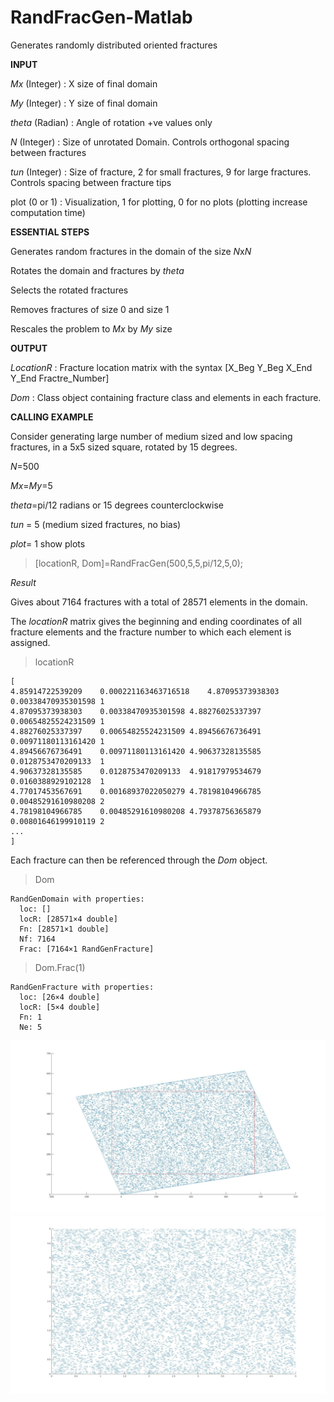 # RandFracGen-Matlab

 Generates randomly distributed oriented fractures


**INPUT**

 *Mx*    (Integer) : X size of final domain 

 *My*    (Integer) : Y size of final domain

 *theta* (Radian)  : Angle of rotation +ve values only

 *N*     (Integer) : Size of unrotated Domain. Controls orthogonal spacing between fractures

 *tun*   (Integer) : Size of fracture, 2 for small fractures, 9 for large fractures. Controls spacing between fracture tips

 plot  (0 or 1)  : Visualization, 1 for plotting, 0 for no plots (plotting increase computation time)


**ESSENTIAL STEPS**

 Generates random fractures in the domain of the size *N*x*N*

 Rotates the domain and fractures by *theta*

 Selects the rotated fractures

 Removes fractures of size 0 and size 1

 Rescales the problem to *Mx* by *My* size


**OUTPUT**

 *LocationR*     : Fracture location matrix with the syntax [X_Beg Y_Beg X_End Y_End Fractre_Number]

 *Dom*           : Class object containing fracture class and elements in each fracture. 


**CALLING EXAMPLE**

 Consider generating large number of medium sized and low spacing fractures, in a 5x5 sized square, rotated by 15 degrees.

 *N*=500

 *Mx*=*My*=5

 *theta*=pi/12 radians  or 15 degrees counterclockwise

 *tun* = 5 (medium sized fractures, no bias)

 *plot*= 1 show plots

>[locationR, Dom]=RandFracGen(500,5,5,pi/12,5,0);


*Result*

Gives about 7164 fractures with a total of 28571 elements in the domain. 

The *locationR* matrix gives the beginning and ending coordinates of all fracture elements and the fracture number to which each element is assigned.

>locationR

    [
    4.85914722539209	0.000221163463716518	4.87095373938303	0.00338470935301598	1
    4.87095373938303	0.00338470935301598	4.88276025337397	0.00654825524231509	1
    4.88276025337397	0.00654825524231509	4.89456676736491	0.00971180113161420	1
    4.89456676736491	0.00971180113161420	4.90637328135585	0.0128753470209133	1
    4.90637328135585	0.0128753470209133	4.91817979534679	0.0160388929102128	1
    4.77017453567691	0.00168937022050279	4.78198104966785	0.00485291610980208	2
    4.78198104966785	0.00485291610980208	4.79378756365879	0.00801646199910119	2
    ...
    ]

Each fracture can then be referenced through the *Dom* object.

>Dom

    RandGenDomain with properties:
      loc: []
      locR: [28571×4 double]
      Fn: [28571×1 double]
      Nf: 7164
      Frac: [7164×1 RandGenFracture]
      

>Dom.Frac(1)

    RandGenFracture with properties:
      loc: [26×4 double]
      locR: [5×4 double]
      Fn: 1
      Ne: 5

![Alt text](/images/RandFracU.jpg?raw=true "Selection Box")
![Alt text](/images/RandFracR.jpg?raw=true "Output rotated fractures")

    
